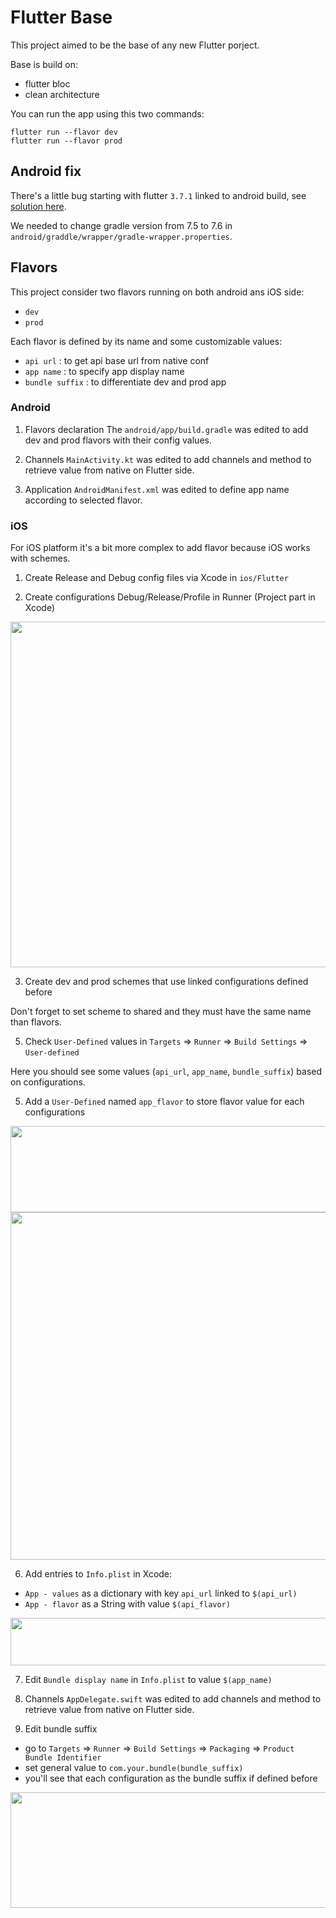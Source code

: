 # Flutter Base

This project aimed to be the base of any new Flutter porject.

Base is build on:
- flutter bloc
- clean architecture

You can run the app using this two commands:
```
flutter run --flavor dev
flutter run --flavor prod
```

## Android fix

There's a little bug starting with flutter ```3.7.1``` linked to android build, see [solution here](https://stackoverflow.com/a/75320787).

We needed to change gradle version from 7.5 to 7.6 in ```android/graddle/wrapper/gradle-wrapper.properties```.

## Flavors

This project consider two flavors running on both android ans iOS side: 
- ```dev```
- ```prod```

Each flavor is defined by its name and some customizable values:
- ```api url``` : to get api base url from native conf
- ```app name``` : to specify app display name
- ```bundle suffix``` : to differentiate dev and prod app

### Android

1) Flavors declaration
The ```android/app/build.gradle``` was edited to add dev and prod flavors with their config values.

2) Channels
```MainActivity.kt``` was edited to add channels and method to retrieve value from native on Flutter side.

3) Application
```AndroidManifest.xml``` was edited to define app name according to selected flavor.

### iOS

For iOS platform it's a bit more complex to add flavor because iOS works with schemes.

1) Create Release and Debug config files via Xcode in ```ios/Flutter```

2) Create configurations Debug/Release/Profile in Runner (Project part in Xcode)

<img src="./assets/readme/flavors_ios_runner_configurations.png" width="750" height="553"/>

3) Create dev and prod schemes that use linked configurations defined before

Don't forget to set scheme to shared and they must have the same name than flavors.

5) Check ```User-Defined``` values in ```Targets``` => ```Runner``` => ```Build Settings``` => ```User-defined```

Here you should see some values (```api_url```, ```app_name```, ```bundle_suffix```) based on configurations.

5) Add a ```User-Defined``` named ```app_flavor``` to store flavor value for each configurations

<img src="./assets/readme/flavors_ios_add_user_defined.png" width="750" height="138"/>

<img src="./assets/readme/flavors_ios_user_defined_values.png" width="750" height="556"/>

6) Add entries to ```Info.plist``` in Xcode:
- ```App - values``` as a dictionary with key ```api_url``` linked to ```$(api_url)```
- ```App - flavor``` as a String with value ```$(api_flavor)```

<img src="./assets/readme/flavors_ios_info_plist.png" width="750" height="76"/>

7) Edit ```Bundle display name``` in ```Info.plist``` to value ```$(app_name)```

8) Channels
```AppDelegate.swift``` was edited to add channels and method to retrieve value from native on Flutter side.

9) Edit bundle suffix
- go to ```Targets``` => ```Runner``` => ```Build Settings``` => ```Packaging``` => ```Product Bundle Identifier```
- set general value to ```com.your.bundle(bundle_suffix)```
- you'll see that each configuration as the bundle suffix if defined before

<img src="./assets/readme/flavors_ios_bundle_identifier.png" width="750" height="185"/>


